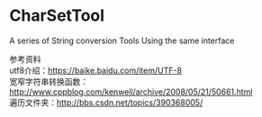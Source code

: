 # CharSetTool
A series of String conversion Tools Using the same interface

参考资料  
utf8介绍：https://baike.baidu.com/item/UTF-8  
宽窄字符串转换函数：http://www.cppblog.com/kenwell/archive/2008/05/21/50661.html  
遍历文件夹：http://bbs.csdn.net/topics/390368005/  
